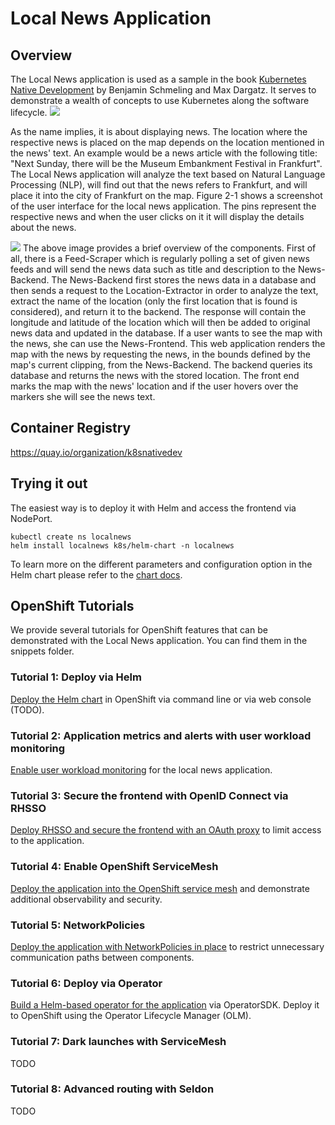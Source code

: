 # Local News Application

## Overview

The Local News application is used as a sample in the book 
[Kubernetes Native Development](https://www.amazon.de/Kubernetes-Native-Development-Develop-Applications/dp/1484279417) by Benjamin Schmeling and Max Dargatz. It serves to demonstrate a wealth of concepts to use Kubernetes along the software lifecycle.
![](localnews-sample.png)

As the name implies, it is about displaying news. The location where the respective news is placed on the map depends on the location mentioned in the news' text. An example would be a news article with the following title: "Next Sunday, there will be the Museum Embankment Festival in Frankfurt". The Local News application will analyze the text based on Natural Language Processing (NLP), will find out that the news refers to Frankfurt, and will place it into the city of Frankfurt on the map. Figure 2-1 shows a screenshot of the user interface for the local news application. The pins represent the respective news and when the user clicks on it it will display the details about the news.  

![](localnews-app.png)
The above image provides a brief overview of the components.
First of all, there is a Feed-Scraper which is regularly polling a set of given news feeds and will send the news data such as title and description to the News-Backend. The News-Backend first stores the news data in a database and then sends a request to the Location-Extractor in order to analyze the text, extract the name of the location (only the first location that is found is considered), and return it to the backend. The response will contain the longitude and latitude of the location which will then be added to original news data and updated in the database. If a user wants to see the map with the news, she can use the News-Frontend. This web application renders the map with the news by requesting the news, in the bounds defined by the map's current clipping, from the News-Backend. The backend queries its database and returns the news with the stored location. The front end marks the map with the news' location and if the user hovers over the markers she will see the news text.  

## Container Registry
https://quay.io/organization/k8snativedev

## Trying it out
The easiest way is to deploy it with Helm and access the frontend via NodePort.

    kubectl create ns localnews
    helm install localnews k8s/helm-chart -n localnews
    
To learn more on the different parameters and configuration option in the Helm chart please refer to the [chart docs](https://github.com/sa-mw-dach/local-news-shift/tree/main/k8s/helm-chart).

## OpenShift Tutorials
We provide several tutorials for OpenShift features that can be demonstrated with the Local News application. You can find them in the snippets folder.
### Tutorial 1: Deploy via Helm
[Deploy the Helm chart](snippets/ocp1-helm-deploy/commands.md) in OpenShift via command line or via web console (TODO). 
### Tutorial 2: Application metrics and alerts with user workload monitoring
[Enable user workload monitoring](snippets/ocp2-workload-monitoring/commands.md) for the local news application.
### Tutorial 3: Secure the frontend with OpenID Connect via RHSSO
[Deploy RHSSO and secure the frontend with an OAuth proxy](snippets/ocp3-sso/commands.md) to limit access to the application.
### Tutorial 4: Enable OpenShift ServiceMesh
[Deploy the application into the OpenShift service mesh](snippets/ocp4-mesh-basic/commands.md) and demonstrate additional observability and security.
### Tutorial 5: NetworkPolicies
[Deploy the application with NetworkPolicies in place](snippets/ocp5-networkpolicy-basic/commands.md) to restrict unnecessary communication paths between components.
### Tutorial 6: Deploy via Operator
[Build a Helm-based operator for the application](snippets/ocp6-operator/commands.md) via OperatorSDK. Deploy it to OpenShift using the Operator Lifecycle Manager (OLM).
### Tutorial 7: Dark launches with ServiceMesh
TODO
### Tutorial 8: Advanced routing with Seldon
TODO
